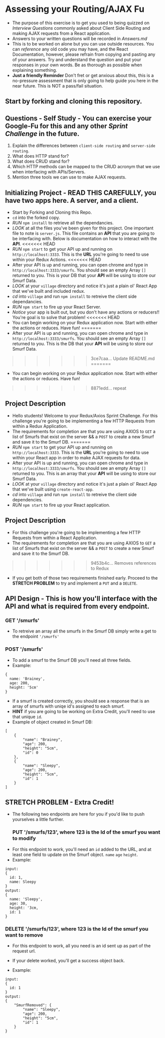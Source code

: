 # Assessing your Routing/AJAX Fu

* The purpose of this exercise is to get you used to being quizzed on _Interview Questions_ commonly asked about Client Side Routing and making AJAX requests from a React application.
* Answers to your written questions will be recorded in _Answers.md_
* This is to be worked on alone but you can use outside resources. You can _reference_ any old code you may have, and the React Documentation, however, please refrain from copying and pasting any of your answers. Try and understand the question and put your responses in your own words. Be as thorough as possible when explaining something.
* **Just a friendly Reminder** Don't fret or get anxious about this, this is a no-pressure assessment that is only going to help guide you here in the near future. This is NOT a pass/fail situation.

## Start by forking and cloning this repository.
## Questions - Self Study - You can exercise your Google-Fu for this and any other _Sprint Challenge_ in the future.

1. Explain the differences between `client-side routing` and `server-side routing`.
1. What does HTTP stand for? 
1. What does CRUD stand for? 
1. Which HTTP methods can be mapped to the CRUD acronym that we use when interfacing with APIs/Servers.
1. Mention three tools we can use to make AJAX requests.

## Initializing Project - READ THIS CAREFULLY, you have two apps here. A server, and a client.

* Start by Forking and Cloning this Repo.
* `cd` into the forked copy.
* _RUN_ `npm install` to retrieve all the dependancies.
* _LOOK_ at all the files you've been given for this project. One important file to note is `server.js`. This file contains an **API** that you are going to be interfacing with. Below is documentation on how to interact with the **API**.
<<<<<<< HEAD
* _RUN_ `npm start` to get your API up and running on `http://localhost:3333`. This is the **URL** you're going to need to use within your Redux Actions. 
<<<<<<< HEAD
* After your API is up and running, you can open chrome and type in `http://localhost:3333/smurfs`. You should see an empty Array `[]` returned to you. This is your DB that your **API** will be using to store our Smurf Data.
* _LOOK_ at your `village` directory and notice it's just a plain ol' React App that we've built and included redux.
* _cd_ into `village` and run `npm install` to retreive the client side dependancies.
* _RUN_ `npm start` to fire up your React Server. 
* _Notice_ your app is built out, but you don't have any actions or reducers!! You're goal is to solve that problem! 
<<<<<<< HEAD
* You can begin working on your Redux application now. Start with either the actions or reduces. Have fun!
=======
* After your API is up and running, you can open chrome and type in `http://localhost:3333/smurfs`. You should see an empty Array `[]` returned to you. This is the DB that your **API** will be using to store our Smurf Data. 
>>>>>>> 3ce7caa... Update README.md
=======
* You can begin working on your Redux application now. Start with either the actions or reduces. Have fun! 
>>>>>>> 8871edd... repeat

## Project Description 
* Hello students! Welcome to your Redux/Axios Sprint Challenge. For this challenge you're going to be implementing a few HTTP Requests from within a Redux Application.
* The requirements for completion are that you are using AXIOS to `GET` a list of Smurfs that exist on the server && a `POST` to create a new Smurf and save it to the Smurf DB. 
=======
* _RUN_ `npm start` to get your API up and running on `http://localhost:3333`. This is the **URL** you're going to need to use within your React app in order to make AJAX requests for data.
* After your API is up and running, you can open chrome and type in `http://localhost:3333/smurfs`. You should see an empty Array `[]` returned to you. This is an array that your **API** will be using to store our Smurf Data.
* _LOOK_ at your `village` directory and notice it's just a plain ol' React App that we've built using `create-react-app`.
* _cd_ into `village` and run `npm install` to retreive the client side dependencies.
* _RUN_ `npm start` to fire up your React application.

## Project Description

* For this challenge you're going to be implementing a few HTTP Requests from within a React Application.
* The requirements for completion are that you are using AXIOS to `GET` a list of Smurfs that exist on the server && a `POST` to create a new Smurf and save it to the Smurf DB.
>>>>>>> 9453b4c... Removes references to Redux
* If you get both of those two requirements finished early. Proceed to the **STRETCH PROBLEM** to try and implement a `PUT` and a `DELETE`.

## API Design - This is how you'll interface with the API and what is required from every endpoint.

### GET '/smurfs'

* To retreive an array all the smurfs in the Smurf DB simply write a get to the endpoint `'/smurfs'`

### POST '/smurfs'

* To add a smurf to the Smurf DB you'll need all three fields.
* Example:

```
{
  name: 'Brainey',
  age: 200,
  height: '5cm'
}
```

* If a smurf is created correctly, you should see a response that is an array of smurfs with uniqe id's assigned to each smurf.
* **HINT** if you are going to be working on Extra Credit, you'll need to use that unique `id`.
* Example of object created in Smurf DB:

```
[
    {
        "name": "Brainey",
        "age": 200,
        "height": "5cm",
        "id": 0
    },
    {
        "name": "Sleepy",
        "age": 200,
        "height": "5cm",
        "id": 1
    }
]
```

## STRETCH PROBLEM - Extra Credit!

* The following two endpoints are here for you if you'd like to push yourselves a little further.
  ### PUT '/smurfs/123', where 123 is the Id of the smurf you want to modify
* For this endpoint to work, you'll need an `id` added to the URL, and at least one field to update on the Smurf object. `name` `age` `height`.
* Example:

```
input:
{
  id: 1,
  name: Sleepy
}
output:
{
  name: 'Sleepy',
  age: 30,
  height: '3cm,
  id: 1
}
```

### DELETE '/smurfs/123', where 123 is the Id of the smurf you want to remove

* For this endpoint to work, all you need is an id sent up as part of the request url.

* If your delete worked, you'll get a success object back.
* Example:

```
input:
{
  id: 1
}
output:
{
    "SmurfRemoved": {
        "name": "Sleepy",
        "age": 200,
        "height": "5cm",
        "id": 1
    }
}
```